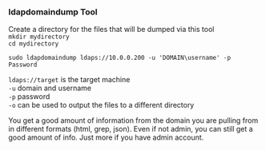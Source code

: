 ### ldapdomaindump Tool

Create a directory for the files that will be dumped via this tool  
`mkdir mydirectory`  
`cd mydirectory`  

`sudo ldapdomaindump ldaps://10.0.0.200 -u 'DOMAIN\username' -p Password`  

`ldaps://target` is the target machine  
`-u` domain and username  
`-p` password  
`-o` can be used to output the files to a different directory  

You get a good amount of information from the domain you are pulling from in different formats (html, grep, json).  Even if not admin, you can still get a good amount of info.  Just more if you have admin account.